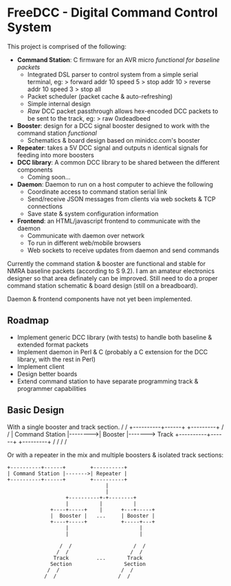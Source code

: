 FreeDCC - Digital Command Control System
========================================

This project is comprised of the following:

* **Command Station**: C firmware for an AVR micro *functional for baseline packets*
    * Integrated DSL parser to control system from a simple serial terminal, eg:
            > forward addr 10 speed 5
            > stop addr 10
            > reverse addr 10 speed 3
            > stop all
    * Packet scheduler (packet cache & auto-refreshing)
    * Simple internal design
    * *Raw* DCC packet passthrough allows hex-encoded DCC packets to be sent to the track, eg:
            > raw 0xdeadbeed
* **Booster**: design for a DCC signal booster designed to work with the command station *functional*
    * Schematics & board design based on minidcc.com's booster
* **Repeater**: takes a 5V DCC signal and outputs n identical signals for feeding into more boosters
* **DCC library**: A common DCC library to be shared between the different components
    * Coming soon...
* **Daemon**: Daemon to run on a host computer to achieve the following
    * Coordinate access to command station serial link
    * Send/receive JSON messages from clients via web sockets & TCP connections
    * Save state & system configuration information
* **Frontend**: an HTML/javascript frontend to communicate with the daemon
    * Communicate with daemon over network
    * To run in different web/mobile browsers
    * Web sockets to receive updates from daemon and send commands

Currently the command station & booster are functional and stable for NMRA baseline packets (according to S 9.2). I am an amateur electronics designer so that area definately can be improved. Still need to do a proper command station schematic & board design (still on a breadboard).

Daemon & frontend components have not yet been implemented.

Roadmap
-------

* Implement generic DCC library (with tests) to handle both baseline & extended format packets
* Implement daemon in Perl & C (probably a C extension for the DCC library, with the rest in Perl)
* Implement client
* Design better boards
* Extend command station to have separate programming track & programmer capabilities

Basic Design
------------

With a single booster and track section.
                                                       /  /
    +----------+------+         +---------+           /  / 
    | Command Station |-------->| Booster |-------> Track
    +----------+------+         +---------+         /  /
                                                   /  /

Or with a repeater in the mix and multiple boosters & isolated track sections:

    +----------+------+        +----------+
    | Command Station |------->| Repeater |
    +----------+------+        +----------+
                                    |
                                    |
                       +----------+-+--------+
                       |          |          |
                  +----+-----+    |      +---+-----+
                  |  Booster |   ...     | Booster |
                  +----+-----+           +-----+---+
                       |                       |
                       |                       |

                     /  /                    /  /
                    /  /                    /  /
                   Track         ...       Track
                  Section                 Section
                 /  /                    /  /
                /  /                    /  /
